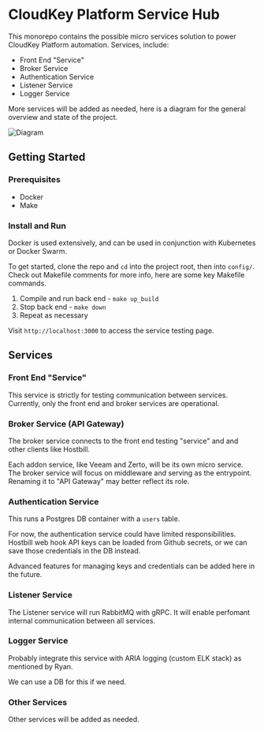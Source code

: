 # CloudKey Platform Service Hub

This monorepo contains the possible micro services solution to power CloudKey
Platform automation. Services, include:

- Front End "Service"
- Broker Service
- Authentication Service
- Listener Service
- Logger Service

More services will be added as needed, here is a diagram for the general
overview and state of the project.

![Diagram](./docs/images/logical-layer-micro-services.png)

## Getting Started

### Prerequisites

- Docker
- Make

### Install and Run

Docker is used extensively, and can be used in conjunction with Kubernetes or
Docker Swarm.

To get started, clone the repo and `cd` into the project root, then into
`config/`. Check out Makefile comments for more info, here are some key Makefile
commands.

1. Compile and run back end - `make up_build`
2. Stop back end - `make down`
3. Repeat as necessary

Visit `http://localhost:3000` to access the service testing page.

## Services

### Front End "Service"

This service is strictly for testing communication between services. Currently,
only the front end and broker services are operational.

### Broker Service (API Gateway)

The broker service connects to the front end testing "service" and and other
clients like Hostbill.

Each addon service, like Veeam and Zerto, will be its own micro service. The
broker service will focus on middleware and serving as the entrypoint. Renaming
it to "API Gateway" may better reflect its role.

### Authentication Service

This runs a Postgres DB container with a `users` table.

For now, the authentication service could have limited responsibilities.
Hostbill web hook API keys can be loaded from Github secrets, or we can save
those credentials in the DB instead.

Advanced features for managing keys and credentials can be added here in the
future.

### Listener Service

The Listener service will run RabbitMQ with gRPC. It will enable perfomant
internal communication between all services.

### Logger Service

Probably integrate this service with ARIA logging (custom ELK stack) as
mentioned by Ryan.

We can use a DB for this if we need.

### Other Services

Other services will be added as needed.
